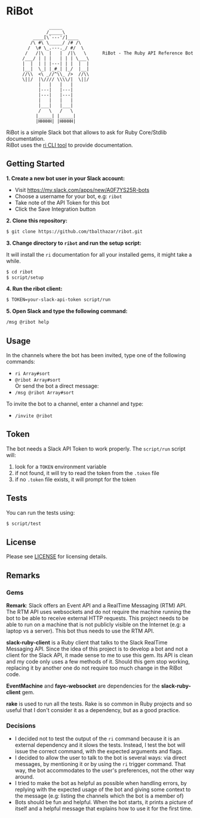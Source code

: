 # RiBot

```
                _____
               /_____\
          ____[\`---'/]____
         /\ #\ \_____/ /# /\
        /  \# \_.---._/ #/  \
       /   /|\  |   |  /|\   \      RiBot - The Ruby API Reference Bot
      /___/ | | |   | | | \___\
      |  |  | | |---| | |  |  |     
      |__|  \_| |_#_| |_/  |__|     
      //\\  <\ _//^\\_ />  //\\     
      \||/  |\//// \\\\/|  \||/
            |   |   |   |           
            |---|   |---|
            |---|   |---|
            |   |   |   |
            |___|   |___|
            /   \   /   \
           |_____| |_____|
           |HHHHH| |HHHHH|
```

RiBot is a simple Slack bot that allows to ask for Ruby Core/Stdlib documentation.  
RiBot uses the [ri CLI tool](http://www.jstorimer.com/blogs/workingwithcode/7766081-5-reasons-you-should-use-ri-to-read-ruby-documentation) to provide documentation.

## Getting Started

**1. Create a new bot user in your Slack account:**

- Visit https://my.slack.com/apps/new/A0F7YS25R-bots
- Choose a username for your bot, e.g: `ribot`
- Take note of the API Token for this bot
- Click the Save Integration button

**2. Clone this repository:**

```bash
$ git clone https://github.com/tbalthazar/ribot.git
``` 

**3. Change directory to `ribot` and run the setup script:**

It will install the `ri` documentation for all your installed gems, it might take a while.

```bash
$ cd ribot
$ script/setup
``` 

**4. Run the ribot client:**

```bash
$ TOKEN=your-slack-api-token script/run
``` 

**5. Open Slack and type the following command:**

```bash
/msg @ribot help
``` 

## Usage

In the channels where the bot has been invited, type one of the following commands:
- `ri Array#sort`
- `@ribot Array#sort`  
Or send the bot a direct message:
- `/msg @ribot Array#sort`

To invite the bot to a channel, enter a channel and type:
- `/invite @ribot`

## Token

The bot needs a Slack API Token to work properly.
The `script/run` script will:  
1. look for a `TOKEN` environment variable  
2. if not found, it will try to read the token from the `.token` file  
3. if no `.token` file exists, it will prompt for the token  

## Tests

You can run the tests using:

```bash
$ script/test
```

## License

Please see [LICENSE](/LICENSE) for licensing details. 

## Remarks

### Gems

**Remark**: Slack offers an Event API and a RealTime Messaging (RTM) API. The RTM API uses websockets and do not require the machine running the bot to be able to receive external HTTP requests. This project needs to be able to run on a machine that is not publicly visible on the Internet (e.g: a laptop vs a server). This bot thus needs to use the RTM API.

**slack-ruby-client** is a Ruby client that talks to the Slack RealTime Messaging API. Since the idea of this project is to develop a bot and not a client for the Slack API, it made sense to me to use this gem. Its API is clean and my code only uses a few methods of it. Should this gem stop working, replacing it by another one do not require too much change in the RiBot code.

**EventMachine** and **faye-websocket** are dependencies for the **slack-ruby-client** gem.

**rake** is used to run all the tests. Rake is so common in Ruby projects and so useful that I don't consider it as a dependency, but as a good practice.

### Decisions

- I decided not to test the output of the `ri` command because it is an external dependency and it slows the tests. Instead, I test the bot will issue the correct command, with the expected arguments and flags.
- I decided to allow the user to talk to the bot is several ways: via direct messages, by mentioning it or by using the `ri` trigger command. That way, the bot accommodates to the user's preferences, not the other way around.
- I tried to make the bot as helpful as possible when handling errors, by replying with the expected usage of the bot and giving some context to the message (e.g: listing the channels which the bot is a member of)
- Bots should be fun and helpful. When the bot starts, it prints a picture of itself and a helpful message that explains how to use it for the first time.
